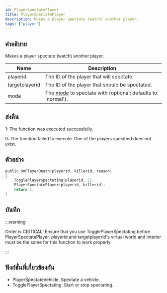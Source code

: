 ```yaml
---
id: PlayerSpectatePlayer
title: PlayerSpectatePlayer
description: Makes a player spectate (watch) another player.
tags: ["player"]
---
```


## คำอธิบาย

Makes a player spectate (watch) another player.

| Name           | Description                                                                                  |
| -------------- | -------------------------------------------------------------------------------------------- |
| playerid       | The ID of the player that will spectate.                                                     |
| targetplayerid | The ID of the player that should be spectated.                                               |
| mode           | The [mode](../resources/spectatemodes.md) to spectate with (optional; defaults to 'normal'). |

## ส่งคืน

1: The function was executed successfully.

0: The function failed to execute. One of the players specified does not exist.

## ตัวอย่าง

```c
public OnPlayerDeath(playerid, killerid, reason)
{
    TogglePlayerSpectating(playerid, 1);
    PlayerSpectatePlayer(playerid, killerid);
    return 1;
}
```

## บันทึก

:::warning

Order is CRITICAL! Ensure that you use TogglePlayerSpectating before PlayerSpectatePlayer. playerid and targetplayerid's virtual world and interior must be the same for this function to work properly.

:::

## ฟังก์ชั่นที่เกี่ยวข้องกัน

- PlayerSpectateVehicle: Spectate a vehicle.
- TogglePlayerSpectating: Start or stop spectating.
